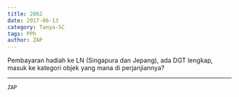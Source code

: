 ```yaml
---
title: 2862
date: 2017-06-13
category: Tanya-SC
tags: PPh
author: ZAP
---
```


Pembayaran hadiah ke LN (Singapura dan Jepang), ada DGT lengkap, masuk ke kategori objek yang mana di perjanjiannya?

---



`ZAP`
